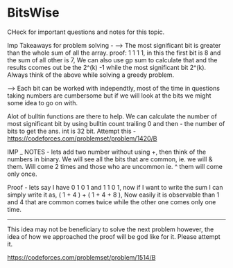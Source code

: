 # BitsWise
CHeck for important questions and notes for this topic.

Imp Takeaways for problem solving -
--> The most significant bit is greater than the whole sum of all the array. proof:  1 1 1 1, in this the first bit is 8 and the sum of all other is 7, 
We can also use gp sum to calculate that and the results ccomes out be the 2^(k) -1 while the most significant bit 2^(k). 
Always think of the above while solving a greedy problem.

--> Each bit can be worked with independtly, most of the time in questions taking numbers are cumbersome but if we will look at the bits we might some idea to go on with.

Alot of bulltin functions are there to help. We can calculate the number of most significant bit by using bulltin count trailing 0 and then - the number of bits to get the ans. int is 32 bit.
Attempt this -
https://codeforces.com/problemset/problem/1420/B


IMP _ NOTES - 
lets add two number without using +, then think of the numbers in binary.
We will see all the bits that are common, ie. we will & them.
Will come 2 times and those who are uncommon ie. ^ them will come only once.

Proof -
lets say I have 0 1 0 1 and 1 1 0 1, 
now if I want to write the sum I can simply write it as,  ( 1 + 4 ) + ( 1 + 4 + 8 ), Now easily 
it is observable than 1 and 4 that are common comes twice while the other one comes only one time. 

-----------------
This idea may not be beneficiary to solve the next problem however, the idea of how we approached the proof will be god like for it. Please attempt it.

https://codeforces.com/problemset/problem/1514/B
